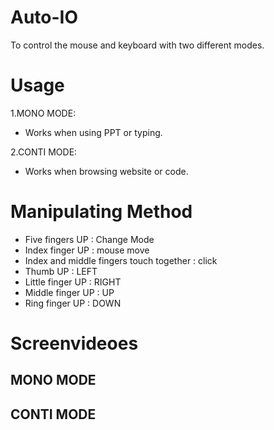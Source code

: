 # Auto-IO
To control the mouse and keyboard with two different modes.
# Usage
1.MONO MODE:
* Works when using PPT or typing.<br/>

2.CONTI MODE:
* Works when browsing website or code.
# Manipulating Method
* Five fingers UP : Change Mode
* Index finger UP : mouse move
* Index and middle fingers touch together : click
* Thumb UP : LEFT
* Little finger UP : RIGHT
* Middle finger UP : UP
* Ring finger UP : DOWN
# Screenvideoes
## MONO MODE
## CONTI MODE



